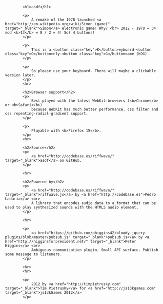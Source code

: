             <h1>asdf</h1>
           
            <p>
                A remake of the 1978 launched <a href="http://en.wikipedia.org/wiki/Simon_(game)" target="_blank">Simon</a> electronic game! Why? <br> 2012 - 1978 = 34 mod <b>13</b> = 8 / 2 = 4! So? 4 buttons! 
            </p>
            
            <p>
                This is a <button class="key">K</button>eyboard-<button class="key">O</button>nly-<button class="key">G</button>ame (KOG).
            </p>
            
            <p>
                So please use your keyboard. There will maybe a clickable version later. 
            </p>
            <hr>
            
            <h2>Browser support</h2>
            <p>
                Best played with the latest WebKit-browsers (<b>Chrome</b> or <b>Safari</b>)
                because WebKit has much better performance, css filter and css repeating-radial-gradient support. 
            </p>
            
            <p>
                Playable with <b>Firefox 15</b>.
            </p>
            <hr>
            
            <h2>Source</h2>
            <p>
                <a href="http://codebase.es/riffwave/" target="_blank">asdf</a> on GitHub.
            </p>
            
            <hr>
            
            <h2>Powered by</h2>
            <p>
                <a href="http://codebase.es/riffwave/" target="_blank">riffwave.js</a> by <a href="http://codebase.es">Pedro Ladaria</a> <br>
                A library that encodes audio data to a format that can be used to play synthesized sounds with the HTML5 audio element.
            </p>
            
            <hr>
            
            <p>
                <a href="https://github.com/phiggins42/bloody-jquery-plugins/blob/master/pubsub.js" target="_blank">pubsub.js</a> by <a href="http://higginsforpresident.net/" target="_blank">Peter Higgins</a> <br>
                Ambiguous communication plugin. Small API surface. Publish some message to listeners.
            </p>
            
            <hr>
            <hr>
            
            <p>
                2012 by <a href="http://timpietrusky.com" target="_blank">Tim Pietrusky</a> for <a href="http://js13kgames.com" target="_blank">js13kGames 2012</a>
            </p>
